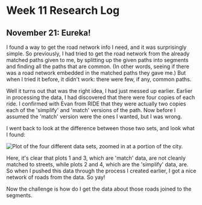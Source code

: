 # Week 11 Research Log

## November 21: Eureka!
I found a way to get the road network info I need, and it was surprisingly simple.
So previously, I had tried to get the road network from the already matched
paths given to me, by splitting up the given paths into segments and finding all
the paths that are common. (In other words, seeing if there was a road network
embedded in the matched paths they gave me.) But when I tried it before, it didn't
work: there were few, if any, common paths.

Well it turns out that was the right idea, I had just messed up earlier. Earlier
in processing the data, I had discovered that there were four copies of each 
ride. I confirmed with Evan from RIDE that they were actually two copies each of
the 'simplify' and 'match' versions of the path. Now before I assumed the 'match'
version were the ones I wanted, but I was wrong.

I went back to look at the difference between those two sets, and look what I
found:

![Plot of the four different data sets, zoomed in at a portion of the city. ](../analysis/personal-data_files/unmaned-chunk-7-1.png)

Here, it's clear that plots 1 and 3, which are 'match' data, are not cleanly 
matched to streets, while plots 2 and 4, which are the 'simplify' data, are.
So when I pushed this data through the process I created earlier, I got a nice
network of roads from the data. So yay!

Now the challenge is how do I get the data about those roads joined to the 
segments.

